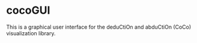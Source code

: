 # cocoGUI

This is a graphical user interface for the deduCtiOn and abduCtiOn (CoCo) visualization library.

